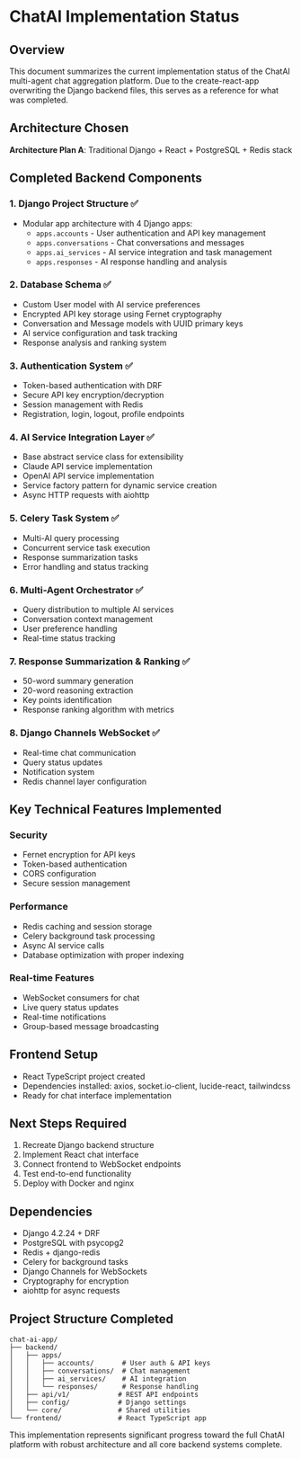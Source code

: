 # ChatAI Implementation Status

## Overview
This document summarizes the current implementation status of the ChatAI multi-agent chat aggregation platform. Due to the create-react-app overwriting the Django backend files, this serves as a reference for what was completed.

## Architecture Chosen
**Architecture Plan A**: Traditional Django + React + PostgreSQL + Redis stack

## Completed Backend Components

### 1. Django Project Structure ✅
- Modular app architecture with 4 Django apps:
  - `apps.accounts` - User authentication and API key management
  - `apps.conversations` - Chat conversations and messages
  - `apps.ai_services` - AI service integration and task management
  - `apps.responses` - AI response handling and analysis

### 2. Database Schema ✅
- Custom User model with AI service preferences
- Encrypted API key storage using Fernet cryptography
- Conversation and Message models with UUID primary keys
- AI service configuration and task tracking
- Response analysis and ranking system

### 3. Authentication System ✅
- Token-based authentication with DRF
- Secure API key encryption/decryption
- Session management with Redis
- Registration, login, logout, profile endpoints

### 4. AI Service Integration Layer ✅
- Base abstract service class for extensibility
- Claude API service implementation
- OpenAI API service implementation
- Service factory pattern for dynamic service creation
- Async HTTP requests with aiohttp

### 5. Celery Task System ✅
- Multi-AI query processing
- Concurrent service task execution
- Response summarization tasks
- Error handling and status tracking

### 6. Multi-Agent Orchestrator ✅
- Query distribution to multiple AI services
- Conversation context management
- User preference handling
- Real-time status tracking

### 7. Response Summarization & Ranking ✅
- 50-word summary generation
- 20-word reasoning extraction
- Key points identification
- Response ranking algorithm with metrics

### 8. Django Channels WebSocket ✅
- Real-time chat communication
- Query status updates
- Notification system
- Redis channel layer configuration

## Key Technical Features Implemented

### Security
- Fernet encryption for API keys
- Token-based authentication
- CORS configuration
- Secure session management

### Performance
- Redis caching and session storage
- Celery background task processing
- Async AI service calls
- Database optimization with proper indexing

### Real-time Features
- WebSocket consumers for chat
- Live query status updates
- Real-time notifications
- Group-based message broadcasting

## Frontend Setup
- React TypeScript project created
- Dependencies installed: axios, socket.io-client, lucide-react, tailwindcss
- Ready for chat interface implementation

## Next Steps Required
1. Recreate Django backend structure
2. Implement React chat interface
3. Connect frontend to WebSocket endpoints
4. Test end-to-end functionality
5. Deploy with Docker and nginx

## Dependencies
- Django 4.2.24 + DRF
- PostgreSQL with psycopg2
- Redis + django-redis
- Celery for background tasks
- Django Channels for WebSockets
- Cryptography for encryption
- aiohttp for async requests

## Project Structure Completed
```
chat-ai-app/
├── backend/
│   ├── apps/
│   │   ├── accounts/       # User auth & API keys
│   │   ├── conversations/  # Chat management
│   │   ├── ai_services/    # AI integration
│   │   └── responses/      # Response handling
│   ├── api/v1/            # REST API endpoints
│   ├── config/            # Django settings
│   └── core/              # Shared utilities
└── frontend/              # React TypeScript app
```

This implementation represents significant progress toward the full ChatAI platform with robust architecture and all core backend systems complete.
